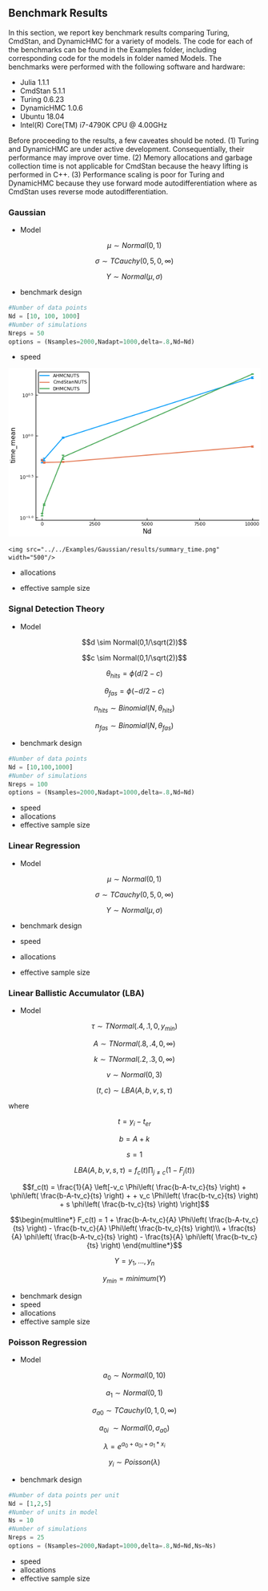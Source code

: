 ## Benchmark Results
In this section, we report key benchmark results comparing Turing, CmdStan, and DynamicHMC for a variety of models. The code for each of the benchmarks can be found in the Examples folder, including corresponding code for the models in folder named Models. The benchmarks were performed with the following software and hardware:

* Julia 1.1.1
* CmdStan 5.1.1
* Turing 0.6.23
* DynamicHMC 1.0.6
* Ubuntu 18.04
* Intel(R) Core(TM) i7-4790K CPU @ 4.00GHz

Before proceeding to the results, a few caveates should be noted. (1) Turing and DynamicHMC are under active development. Consequentially, their performance may improve over time. (2) Memory allocations and garbage collection time is not applicable for CmdStan because the heavy lifting is performed in C++. (3) Performance scaling is poor for Turing and DynamicHMC because they use forward mode autodifferentiation where as CmdStan uses reverse mode autodifferentiation.

### Gaussian

* Model

```math
\mu \sim Normal(0,1)
```
```math
\sigma \sim TCauchy(0,5,0,\infty)
```
```math
Y \sim Normal(\mu,\sigma)
```

* benchmark design

```julia
#Number of data points
Nd = [10, 100, 1000]
#Number of simulations
Nreps = 50
options = (Nsamples=2000,Nadapt=1000,delta=.8,Nd=Nd)
```

* speed

![summary_time](../../Examples/Gaussian/results/summary_time.png)

```@raw html
<img src="../../Examples/Gaussian/results/summary_time.png" width="500"/>
```

* allocations

* effective sample size

### Signal Detection Theory

* Model

```math
d \sim Normal(0,1/\sqrt(2))
```
```math
c \sim Normal(0,1/\sqrt(2))
```
```math
\theta_{hits} = ϕ(d/2-c)
```
```math
\theta_{fas} = ϕ(-d/2-c)
```
```math
n_{hits} \sim Binomial(N,\theta_{hits})
```
```math
n_{fas} \sim Binomial(N,\theta_{fas})
```

* benchmark design

```julia
#Number of data points
Nd = [10,100,1000]
#Number of simulations
Nreps = 100
options = (Nsamples=2000,Nadapt=1000,delta=.8,Nd=Nd)
```

* speed
* allocations
* effective sample size

### Linear Regression

* Model

```math
\mu \sim Normal(0,1)
```
```math
\sigma \sim TCauchy(0,5,0,\infty)
```
```math
Y \sim Normal(\mu,\sigma)
```

* benchmark design

* speed
* allocations
* effective sample size

### Linear Ballistic Accumulator (LBA)

* Model

```math
\tau \sim TNormal(.4,.1,0,y_{min})
```
```math
A \sim TNormal(.8,.4,0,\infty)
```
```math
k \sim TNormal(.2,.3,0,\infty)
```
```math
v \sim Normal(0,3)
```
```math
(t,c) \sim LBA(A,b,v,s,\tau)
```

where

```math
t = y_i - t_{er}
```
```math
b = A + k
```
```math
s = 1
```
```math
LBA(A,b,v,s,\tau) = f_c(t)\prod_{j \neq c} (1-F_j(t))
```
```math
f_c(t) = \frac{1}{A} \left[-v_c \Phi\left( \frac{b-A-tv_c}{ts} \right) + \phi\left( \frac{b-A-tv_c}{ts} \right) +
+ v_c \Phi\left( \frac{b-tv_c}{ts} \right) + s \phi\left( \frac{b-tv_c}{ts} \right) \right]
```
```math
\begin{multline*}
 F_c(t) = 1 + \frac{b-A-tv_c}{A} \Phi\left( \frac{b-A-tv_c}{ts} \right) - \frac{b-tv_c}{A} \Phi\left( \frac{b-tv_c}{ts} \right)\\
 + \frac{ts}{A} \phi\left( \frac{b-A-tv_c}{ts} \right) - \frac{ts}{A} \phi\left( \frac{b-tv_c}{ts} \right)
 \end{multline*}
```
```math
Y = {y_1,...,y_n}
```
```math
y_{min} = minimum(Y)
```

* benchmark design
* speed
* allocations
* effective sample size

### Poisson Regression

* Model

```math
a_0 \sim Normal(0,10)
```
```math
a_1 \sim Normal(0,1)
```
```math
\sigma_{a0} \sim TCauchy(0,1,0,\infty)
```
```math
a_{0i} ~ \sim Normal(0,\sigma_{a0})
```
```math
\lambda = e^{a_0 + a_{0i} + a_1*x_i}
```
```math
y_i \sim Poisson(\lambda)
```

* benchmark design

```julia
#Number of data points per unit
Nd = [1,2,5]
#Number of units in model
Ns = 10
#Number of simulations
Nreps = 25
options = (Nsamples=2000,Nadapt=1000,delta=.8,Nd=Nd,Ns=Ns)
```

* speed
* allocations
* effective sample size
